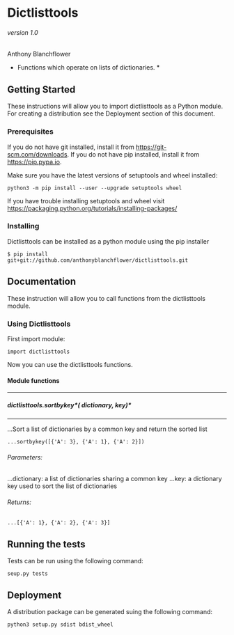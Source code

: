 # Dictlisttools
###### version 1.0
Anthony Blanchflower

* Functions which operate on lists of dictionaries. *


## Getting Started

These instructions will allow you to import dictlisttools as a Python module.
For creating a distribution see the Deployment section of this document.

### Prerequisites

If you do not have git installed, install it from https://git-scm.com/downloads.
If you do not have pip installed, install it from https://pip.pypa.io.

Make sure you have the latest versions of setuptools and wheel installed:

```
python3 -m pip install --user --upgrade setuptools wheel
```

If you have trouble installing setuptools and wheel visit
https://packaging.python.org/tutorials/installing-packages/

### Installing

Dictlisttools can be installed as a python module using the pip installer

```
$ pip install git+git://github.com/anthonyblanchflower/dictlisttools.git
```

## Documentation

These instruction will allow you to call functions from the dictlisttools module.

### Using Dictlisttools

First import module:

```
import dictlisttools
```

Now you can use the dictlisttools functions.

#### Module functions

---
##### dictlisttools.sortbykey*( dictionary, key)*
---

...Sort a list of dictionaries by a common key and return the sorted list
```
...sortbykey([{'A': 3}, {'A': 1}, {'A': 2}])
```

###### Parameters:

...dictionary: a list of dictionaries sharing a common key
...key: a dictionary key used to sort the list of dictionaries

###### Returns:

```
...[{'A': 1}, {'A': 2}, {'A': 3}]
```

## Running the tests

Tests can be run using the following command:

```
seup.py tests
```

## Deployment

A distribution package can be generated  suing the following command:

```
python3 setup.py sdist bdist_wheel
```
